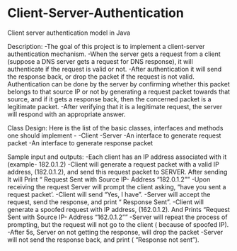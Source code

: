 # Client-Server-Authentication
Client server authentication model in Java

Description:
-The goal of this project is to implement a client-server authentication mechanism.
-When the server gets a request from a client (suppose a DNS server gets a request for DNS response), it will authenticate if the request is valid or not. 
-After authentication it will send the response back, or drop the packet if the request is not valid. Authentication can be done by the server by confirming whether this packet belongs to that source IP or not by generating a request packet towards that source, and if it gets a response back, then the concerned packet is a legitimate packet. 
-After verifying that it is a legitimate request, the server will respond with an appropriate answer. 

Class Design:
Here is the list of the basic classes, interfaces and methods one should implement -
-Client 
-Server
-An interface to generate request packet 
-An interface to generate response packet

Sample input and outputs: 
-Each client has an IP address associated with it (example- 182.0.1.2)
-Client will generate a request packet with a valid IP address, (182.0.1.2), and send this request packet to SERVER. After sending It will Print “ Request Sent with Source IP- Address “182.0.1.2””
-Upon receiving the request Server will prompt the client asking, “have you sent a request packet’.
-Client will send “Yes, I have”.
-Server will accept the request, send the response, and print “ Response Sent”.
-Client will generate a spoofed request with IP address, (162.0.1.2). And Prints “Request Sent with Source IP- Address “162.0.1.2””
-Server will repeat the process of prompting, but the request will not go to the client ( because of spoofed IP).
-After 5s, Server on not getting the response, will drop the packet
-Server will not send the response back, and print ( “Response not sent”).